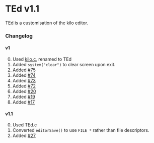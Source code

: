 # TEd v1.1

TEd is a customisation of the kilo editor.

### Changelog

#### v1
0. Used [kilo.c](https://raw.githubusercontent.com/antirez/kilo/master/kilo.c), renamed to TEd
1. Added `system("clear")` to clear screen upon exit.
2. Added [#75](https://github.com/antirez/kilo/pull/75/files)
3. Added [#74](https://github.com/antirez/kilo/pull/74)
4. Added [#73](https://github.com/antirez/kilo/pull/73)
5. Added [#72](https://github.com/antirez/kilo/pull/72)
6. Added [#20](https://github.com/antirez/kilo/pull/20)
7. Added [#19](https://github.com/antirez/kilo/pull/19)
8. Added [#17](https://github.com/antirez/kilo/pull/17)

#### v1.1
0. Used TEd.c
1. Converted `editorSave()` to use `FILE *` rather than file descriptors.
2. Added [#27](https://github.com/antirez/kilo/pull/27/files)
